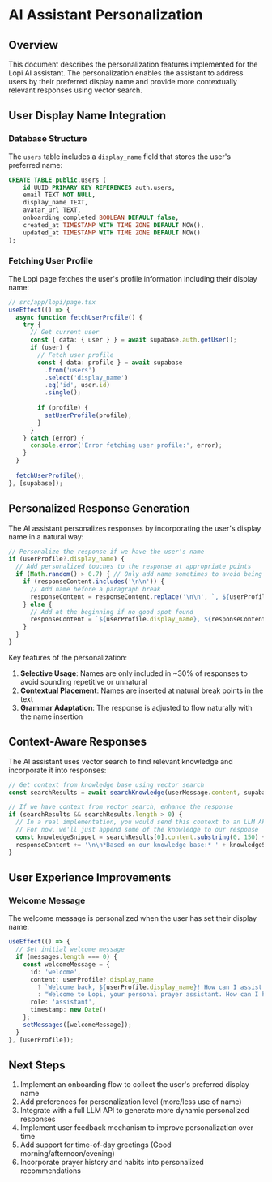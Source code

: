 # AI Assistant Personalization

## Overview

This document describes the personalization features implemented for the Lopi AI assistant. The personalization enables the assistant to address users by their preferred display name and provide more contextually relevant responses using vector search.

## User Display Name Integration

### Database Structure

The `users` table includes a `display_name` field that stores the user's preferred name:

```sql
CREATE TABLE public.users (
    id UUID PRIMARY KEY REFERENCES auth.users,
    email TEXT NOT NULL,
    display_name TEXT,
    avatar_url TEXT,
    onboarding_completed BOOLEAN DEFAULT false,
    created_at TIMESTAMP WITH TIME ZONE DEFAULT NOW(),
    updated_at TIMESTAMP WITH TIME ZONE DEFAULT NOW()
);
```

### Fetching User Profile

The Lopi page fetches the user's profile information including their display name:

```typescript
// src/app/lopi/page.tsx
useEffect(() => {
  async function fetchUserProfile() {
    try {
      // Get current user
      const { data: { user } } = await supabase.auth.getUser();
      if (user) {
        // Fetch user profile
        const { data: profile } = await supabase
          .from('users')
          .select('display_name')
          .eq('id', user.id)
          .single();
          
        if (profile) {
          setUserProfile(profile);
        }
      }
    } catch (error) {
      console.error('Error fetching user profile:', error);
    }
  }
  
  fetchUserProfile();
}, [supabase]);
```

## Personalized Response Generation

The AI assistant personalizes responses by incorporating the user's display name in a natural way:

```typescript
// Personalize the response if we have the user's name
if (userProfile?.display_name) {
  // Add personalized touches to the response at appropriate points
  if (Math.random() > 0.7) { // Only add name sometimes to avoid being repetitive
    if (responseContent.includes('\n\n')) {
      // Add name before a paragraph break
      responseContent = responseContent.replace('\n\n', `, ${userProfile.display_name}.\n\n`);
    } else {
      // Add at the beginning if no good spot found
      responseContent = `${userProfile.display_name}, ${responseContent.charAt(0).toLowerCase()}${responseContent.slice(1)}`;
    }
  }
}
```

Key features of the personalization:

1. **Selective Usage**: Names are only included in ~30% of responses to avoid sounding repetitive or unnatural
2. **Contextual Placement**: Names are inserted at natural break points in the text
3. **Grammar Adaptation**: The response is adjusted to flow naturally with the name insertion

## Context-Aware Responses

The AI assistant uses vector search to find relevant knowledge and incorporate it into responses:

```typescript
// Get context from knowledge base using vector search
const searchResults = await searchKnowledge(userMessage.content, supabase);

// If we have context from vector search, enhance the response
if (searchResults && searchResults.length > 0) {
  // In a real implementation, you would send this context to an LLM API
  // For now, we'll just append some of the knowledge to our response
  const knowledgeSnippet = searchResults[0].content.substring(0, 150) + '...';
  responseContent += '\n\n*Based on our knowledge base:* ' + knowledgeSnippet;
}
```

## User Experience Improvements

### Welcome Message

The welcome message is personalized when the user has set their display name:

```typescript
useEffect(() => {
  // Set initial welcome message
  if (messages.length === 0) {
    const welcomeMessage = {
      id: 'welcome',
      content: userProfile?.display_name 
        ? `Welcome back, ${userProfile.display_name}! How can I assist you with your prayer journey today?` 
        : "Welcome to Lopi, your personal prayer assistant. How can I help you with your prayer journey today?",
      role: 'assistant',
      timestamp: new Date()
    };
    setMessages([welcomeMessage]);
  }
}, [userProfile]);
```

## Next Steps

1. Implement an onboarding flow to collect the user's preferred display name
2. Add preferences for personalization level (more/less use of name)
3. Integrate with a full LLM API to generate more dynamic personalized responses
4. Implement user feedback mechanism to improve personalization over time
5. Add support for time-of-day greetings (Good morning/afternoon/evening)
6. Incorporate prayer history and habits into personalized recommendations
